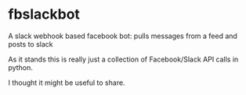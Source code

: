 # fbslackbot
A slack webhook based facebook bot: pulls messages from a feed and posts to slack

As it stands this is really just a collection of Facebook/Slack API calls in python.

I thought it might be useful to share. 
